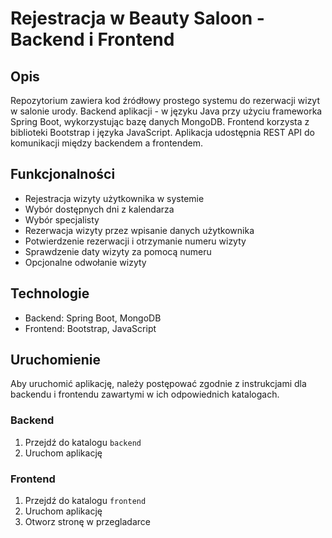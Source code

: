 # Rejestracja w Beauty Saloon - Backend i Frontend

## Opis
Repozytorium zawiera kod źródłowy prostego systemu do rezerwacji wizyt w salonie urody. Backend aplikacji - w języku Java przy użyciu frameworka Spring Boot, wykorzystując bazę danych MongoDB. Frontend korzysta z biblioteki Bootstrap i języka JavaScript. Aplikacja udostępnia REST API do komunikacji między backendem a frontendem.

## Funkcjonalności
- Rejestracja wizyty użytkownika w systemie
- Wybór dostępnych dni z kalendarza
- Wybór specjalisty
- Rezerwacja wizyty przez wpisanie danych użytkownika
- Potwierdzenie rezerwacji i otrzymanie numeru wizyty
- Sprawdzenie daty wizyty za pomocą numeru
- Opcjonalne odwołanie wizyty

## Technologie
- Backend: Spring Boot, MongoDB
- Frontend: Bootstrap, JavaScript

## Uruchomienie
Aby uruchomić aplikację, należy postępować zgodnie z instrukcjami dla backendu i frontendu zawartymi w ich odpowiednich katalogach.

### Backend
1. Przejdź do katalogu `backend`
2. Uruchom aplikację

### Frontend
1. Przejdź do katalogu `frontend`
2. Uruchom aplikację
3. Otworz stronę w przegladarce